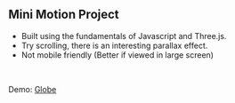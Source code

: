## Mini Motion Project
- Built using the fundamentals of Javascript and Three.js.
- Try scrolling, there is an interesting parallax effect.
- Not mobile friendly (Better if viewed in large screen)
<br>

Demo: [Globe][website]

[website]: https://globe-motion-project.netlify.app/

